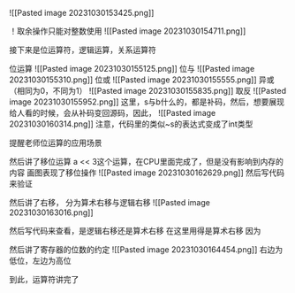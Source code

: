 ![[Pasted image 20231030153425.png]]

！取余操作只能对整数使用
![[Pasted image 20231030154711.png]]

接下来是位运算符，逻辑运算，关系运算符

位运算
![[Pasted image 20231030155125.png]]
位与
![[Pasted image 20231030155310.png]]
位或
![[Pasted image 20231030155555.png]]
异或（相同为0，不同为1）
![[Pasted image 20231030155835.png]]
取反
![[Pasted image 20231030155952.png]]
这里，s与b什么的，都是补码，然后，想要展现给人看的时候，会从补码变回源码，因此，
![[Pasted image 20231030160314.png]]
注意，代码里的类似~s的表达式变成了int类型

提醒老师位运算的应用场景

然后讲了移位运算
a << 3这个运算，在CPU里面完成了，但是没有影响到内存的内容
画图表现了移位操作
![[Pasted image 20231030162629.png]]
然后写代码来验证

然后讲了右移，
分为算术右移与逻辑右移
![[Pasted image 20231030163016.png]]

然后写代码来查看，是逻辑右移还是算术右移
在这里用得是算术右移
因为

然后讲了寄存器的位数的约定
![[Pasted image 20231030164454.png]]
右边为低位，左边为高位

到此，运算符讲完了